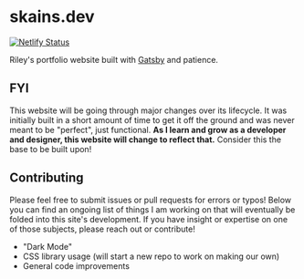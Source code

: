# skains.dev
[![Netlify Status](https://api.netlify.com/api/v1/badges/7c55ac02-ec02-4a20-9045-2ec177a8aa01/deploy-status)](https://app.netlify.com/sites/skainsdev/deploys)

Riley's portfolio website built with [Gatsby](https://www.gatsbyjs.org/) and patience.

## FYI
This website will be going through major changes over its lifecycle. It was initially built in a short amount of time to get it off the ground and was never meant to be "perfect", just functional. **As I learn and grow as a developer and designer, this website will change to reflect that.** Consider this the base to be built upon!

## Contributing
Please feel free to submit issues or pull requests for errors or typos! Below you can find an ongoing list of things I am working on that will eventually be folded into this site's development. If you have insight or expertise on one of those subjects, please reach out or contribute!

- "Dark Mode"
- CSS library usage (will start a new repo to work on making our own)
- General code improvements
